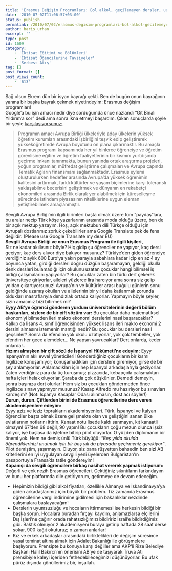```yaml
---
title: 'Erasmus Değişim Programları: Bol alkol, geçilemeyen dersler, uzatılan okullar&#8230;'
date: '2010-07-02T11:06:57+03:00'
status: publish
permalink: /2010/07/02/erasmus-degisim-programlari-bol-alkol-gecilemeyen-dersler-uzatilan-okullar
author: baris_urhan
excerpt: ''
type: post
id: 1609
category:
    - 'İktisat Eğitimi ve Bölümleri'
    - 'İktisat Öğencilerine Tavsiyeler'
    - 'Serbest Atış'
tag: []
post_format: []
post_views_count:
    - '613'
---
```

Sağ olsun Ekrem dün bir isyan bayrağı çekti. Ben de bugün onun bayrağının yanına bir başka bayrak çekmek niyetindeyim: Erasmus değişim programları!  
Google’a bu işin amacı nedir diye sorduğumda önce nazlandı “Git Binali Yıldırım’a sor” dedi ama sonra ikna etmeyi başardım. Çıkan sonuçlarda şöyle bir şeyle [karşılaşıyorsunuz:](http://www.erasmusrehberi.com/erasmus-programi-nedir/#ixzz0sVxQEFzR)

> Programın amacı Avrupa Birliği ülkeleriyle aday ülkelerin yüksek öğretim kurumları arasındaki işbirliğini teşvik edip geliştirerek yükseköğretimde Avrupa boyutunu ön plana çıkarmaktır. Bu amaçla Erasmus programı kapsamında her yıl binlerce öğrenciye ve öğretim görevlisine eğitim ve öğretim faaliyetlerinin bir kısmını yurtdışında geçirme imkanı tanınmakta, bunun yanında ortak araştırma projeleri, yoğun programlar, müfredat geliştirme çalışmaları ve Avrupa çapında Tematik Ağların finansmanı sağlanmaktadır. Erasmus eylemi oluşturulurken hedefler arasında Avrupa’da yüksek öğrenimin kalitesini arttırmak, farklı kültürler ve yaşam biçimlerine karşı toleranslı yaklaşabilme becerisini geliştirmek ve dünyanın en rekabetçi ekonomileri arasında Birlik olarak yer alabilmek için küreselleşme sürecinde istihdam piyasasının niteliklerine uygun eleman yetiştirebilmek amaçlanmıştır.

Sevgili Avrupa Birliği’nin ilgili birimleri başta olmak üzere tüm “paydaş”lara, bu aralar necip Türk köşe yazarlarının arasında moda olduğu üzere, ben de bir açık mektup yazayım. Hoş, açık mektubun dili Türkçe olduğu için Avrupalı dostlarımız zorluk çekebilirler ama Google Translate pek de fena değildir. (Please use Google Translate my dear EU)  
**Sevgili Avrupa Birliği ve onun Erasmus Programı ile ilgili kişileri,**  
Siz ne kadar akıllısınız böyle? Hiç gidip şu öğrenciler ne yapıyor, kaç dersi geçiyor, kaç ders alıyor diye bakıyor musunuz? Türkiye’den giden öğrenciye verdiğiniz aylık 600 Euro’ya yakın parayla sabahlara kadar içip en az 4 ay boyunca yatan, girdiği dersleri doğru düzgün başaramayan, geldiği okulla denk dersleri bulamadığı için okulunu uzatan çocuklar hangi bilimsel iş birliği çalışmalarını yapıyorlar? Bu çocuklar zaten bin türlü dert çekerek üniversiteye giriyorlar, aileleri yüzlerce lira harcıyor ama sonra siz gelip yoldan çıkartıyorsunuz! Avrupa’nın ve kültürler arası buğulu günlerin sonu geldiğinde uzamış okulları ve ailelerinin bir yıl daha katlanmak zorunda oldukları masraflarıyla dımdızlak ortada kalıyorlar. Yapmayın böyle şeyler, sizin amacınız bizi bitirmek mi?  
**Eyyy AB’ye öğrenci gönderen yurdum üniversitelerinin değerli bölüm başkanları, sizlere de bir çift sözüm var:** Bu çocuklar daha matematiksel ekonomiyi bilmeden ileri makro ekonomi derslerini nasıl başaracaklar? Kalkıp da lisans 4. sınıf öğrencisinden yüksek lisans ileri makro ekonomi 2 dersini almasını istemenin mantığı nedir? Bu çocuklar bu dersleri nasıl geçsinler? Sonra da efendim yok okulu uzatıyorlar, yok çok tembeller, yok efendim her gece alemdeler… Ne yapsın yavrucaklar? Dert onlarda, keder onlarda!..  
**Hızımı almışken bir çift sözü de İspanyol Hükümeti’ne edeyim:** Eyyy İspanya’nın aklı evvel yöneticileri! Gönderdiğiniz çocukların bir kısmı İngilizce konuşamıyor; konuşamadıkları için derslere giremiyor, girse de bir şey anlamıyorlar. Anlamadıkları için hep İspanyol arkadaşlarıyla geziyorlar. Zaten verdiğiniz para da üç kuruşmuş; pizzacıda, kebapçıda çalışmaktan hafta içleri helak oluyorlar. Şaraba da çok düşkünler. Demedi demeyin, sonra başınıza dert olurlar! Hem siz bu çocukları göndermeden önce İngilizce sınavı yapmıyor musunuz? Kasap Alfredo mu hazırlıyor bu sınavları kardeşim? (Not: İspanya Kasaplar Odası alınmasın, dost acı söyler!)  
**Durun, durun. Çiftlerden birini de Erasmus öğrencilerine ders veren akademisyenlere edeyim:**  
Eyyy aziz ve leziz toprakların akademisyenleri. Türk, İspanyol ve İtalyan öğrenciler başta olmak üzere gelişmekte olan ve geliştiğini sanan ülke evlatlarının notlarını ittirin. Kanaat notu lisede kaldı sanmayın, kıt kanaatli olmayın! 67’den 68 değil, 90 yapın! Bu çocukların çoğu mezun olunca işsiz kalıyor, işe başlasa da işletme bitirip pilot oluyorlar. O yüzden diplomanın bir önemi yok. Hem ne demiş ünlü Türk büyüğü: *“Beş yılda okulda öğrendiklerinizi unutmak için bir beş yılı da piyasada geçirmeniz gerekiyor”*. Pilot demiştim, şaşırmayın. Oluyor, siz bana rüşvetten bahsedin ben sizi AB kriterlerini en iyi uygulayan sevgili yeni üyelerden Bulgaristan’ın pasaportuyla Fransa’da tatile göndereyim!  
**Kapanışı da sevgili öğrencilere birkaç nasihat vererek yapmak istiyorum:** Değerli ve çok nezih Erasmus öğrencileri. Çektiğiniz sıkıntıların farkındayım ve bunu her platformda dile getiriyorum, getirmeye de devam edeceğim.

- Hepimizin bildiği gibi alkol fiyatları, özellikle Almanya ve İskandinavya’ya giden arkadaşlarımız için büyük bir problem. Tiz zamanda Erasmus öğrencilerine vergi indirimine gidilmesi için bakanlıklar nezdinde çalışmalara başlayacağım!
- Derslerin uyumsuzluğu ve hocaların ittirmemesi ise herkesin bildiği bir başka sorun. Hocalara buradan fırçayı kaydım, anlamazlarsa elçilerini Dış İşleri’ne çağırır orada rahatsızlığımızı bildiririz İsrail’e bildirdiğimiz gibi. Baktık olmuyor 2 akademisyeni buraya getirip haftada 28 saat derse sokar, 900 kağıt okuturuz; o zaman anlarlar!
- Kız ve erkek arkadaşlar arasındaki birliktelikleri de değişim süresince yasal teminat altına almak için Adalet Bakanlığı ile görüşmelere başlıyorum. Prensipte bu konuya karşı değiller ama AKP’li Rize Belediye Başkanı Halil Bakırcı’nın önerisini AB’ye de taşıyarak Truva Atı prensibiyle kaleyi içeriden fethedebileceğimizi düşünüyorlar. Bu ufak pürüz dışında gönüllerimiz bir, inşallah.